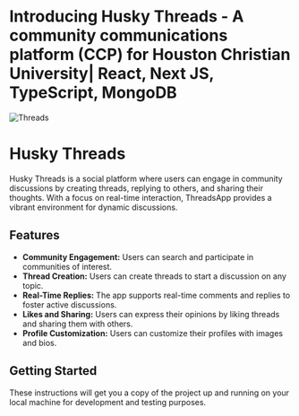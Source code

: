 # Introducing Husky Threads - A community communications platform (CCP) for Houston Christian University| React, Next JS, TypeScript, MongoDB
![Threads](https://i.ibb.co/2dSC0TQ/Thumbnail-1.png)

# Husky Threads

Husky Threads is a social platform where users can engage in community discussions by creating threads, replying to others, and sharing their thoughts. With a focus on real-time interaction, ThreadsApp provides a vibrant environment for dynamic discussions.

## Features

- **Community Engagement:** Users can search and participate in communities of interest.
- **Thread Creation:** Users can create threads to start a discussion on any topic.
- **Real-Time Replies:** The app supports real-time comments and replies to foster active discussions.
- **Likes and Sharing:** Users can express their opinions by liking threads and sharing them with others.
- **Profile Customization:** Users can customize their profiles with images and bios.

## Getting Started

These instructions will get you a copy of the project up and running on your local machine for development and testing purposes.

